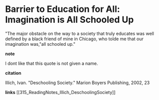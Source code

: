 # Barrier to Education for All: Imagination is All Schooled Up

"The major obstacle on the way to a society that truly educates was well defined by a black friend of mine in Chicago, who tolde me that our imagination was,"all schooled up."

**note**

I dont like that this quote is not given a name. 

**citation**

Illich, Ivan. "Deschooling Society." Marion Boyers Publishing, 2002, 23

**links**
[[315_ReadingNotes_Illich_DeschoolingSociety]]

